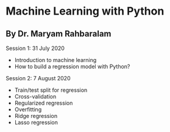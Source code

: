 # Machine Learning with Python
## By Dr. Maryam Rahbaralam
Session 1: 
31 July 2020
 - Introduction to machine learning
 - How to build a regression model with Python?

Session 2: 
7 August 2020
- Train/test split for regression
- Cross-validation
- Regularized regression
- Overfitting
- Ridge regression
- Lasso regression
